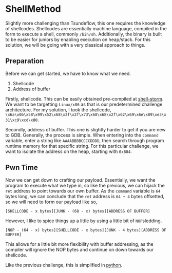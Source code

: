 # ShellMethod
Slightly more challenging than Tsundeflow, this one requires the knowledge of shellcodes. Shellcodes are essentially machine language, compiled in the form to execute a shell, commonly `/bin/sh`. Additionally, the binary is built to be easier for juniors by enabling execution on heap/stack. For this solution, we will be going with a very classical approach to things.

## Preparation
Before we can get started, we have to know what we need.

1. Shellcode
2. Address of buffer

Firstly, shellcode. This can be easily obtained pre-compiled at [shell-storm](https://shell-storm.org/shellcode). We want to be targetting `Linux/x86` as that is our predetermined challenge architecture. For my solution, I took the shellcode, `\x6a\x0b\x58\x99\x52\x68\x2f\x2f\x73\x68\x68\x2f\x62\x69\x6e\x89\xe3\x31\xc9\xcd\x80`.

Secondly, address of buffer. This one is slightly harder to get if you are new to GDB. Generally, the process is simple. When entering into the `command` variable, enter a string like `AAAABBBBCCCCDDDD`, then search through program runtime memory for that specific string. For this particular challenge, we want to isolate the address on the heap, starting with `0x804`.

## Pwn Time
Now we can get down to crafting our payload. Essentially, we want the program to execute what we type in, so like the previous, we can hijack the `ret` address to point towards our own buffer. As the `command` variable is `64` bytes long, we can conclude that the `ret` address is `64 + 4` bytes offsetted, so we will need to form our payload like so,

    [SHELLCODE - x bytes][JUNK - (68 - x) bytes][ADDRESS OF BUFFER]

However, I like to spice things up a little by using a little bit of `NOP`sledding.

    [NOP - (64 - x) bytes][SHELLCODE - x bytes][JUNK - 4 bytes][ADDRESS OF BUFFER]

This allows for a little bit more flexibility with buffer addressing, as the compiler will ignore the NOP bytes and continue on down towards our shellcode.

Like the previous challenge, this is simplified in [python](solve.py).
